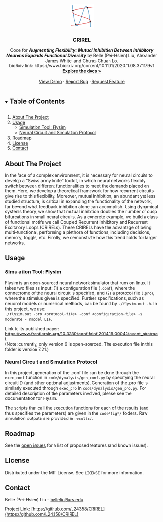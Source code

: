 <!--Source code: https://github.com/othneildrew/Best-README-Template/edit/master/README.md -->

<!-- PROJECT LOGO -->
<br />
<p align="center">
  <a href="https://github.com/L24358/CRIREL">
    <img src="https://github.com/L24358/CRIREL/blob/main/graphs/CRIREL.PNG" alt="Logo" width="80" height="80">
  </a>

  <h3 align="center">CRIREL</h3>

  <p align="center">
    Code for <strong><em>Augmenting Flexibility: Mutual Inhibition Between Inhibitory Neurons Expands Functional Diversity</em></strong> by Belle (Pei-Hsien) Liu, Alexander James White, and Chung-Chuan Lo. <br/> bioRxiv link: https://www.biorxiv.org/content/10.1101/2020.11.08.371179v1
    <br />
    <a href="https://github.com/L24358/CRIREL"><strong>Explore the docs »</strong></a>
    <br />
    <br />
    <a href="https://github.com/L24358/CRIREL">View Demo</a>
    ·
    <a href="https://github.com/L24358/CRIREL/issues">Report Bug</a>
    ·
    <a href="https://github.com/L24358/CRIREL/issues">Request Feature</a>
  </p>
</p>



<!-- TABLE OF CONTENTS -->
<details open="open">
  <summary><h2 style="display: inline-block">Table of Contents</h2></summary>
  <ol>
    <li><a href="#about-the-project">About The Project</a></li>
    <li>
      <a href="#usage">Usage</a>
      <ul>
        <li><a href="#simulation-tool-flysim">Simulation Tool: Flysim</a></li>
        <li><a href="#neural-circuit-and-simulation-protocol">Neural Circuit and Simulation Protocol</a></li>
      </ul>
    </li>
    <li><a href="#roadmap">Roadmap</a></li>
    <li><a href="#license">License</a></li>
    <li><a href="#contact">Contact</a></li>
  </ol>
</details>



<!-- ABOUT THE PROJECT -->
## About The Project

In the face of a complex environment, it is necessary for neural circuits to develop a “Swiss army knife” toolkit, in which neural networks flexibly switch between different functionalities to meet the demands placed on them. Here, we develop a theoretical framework for how recurrent circuits give rise to this flexibility. Moreover, mutual inhibition, an abundant yet less studied structure, is critical in expanding the functionality of the network, far beyond what feedback inhibition alone can accomplish. Using dynamical systems theory, we show that mutual inhibition doubles the number of cusp bifurcations in small neural circuits. As a concrete example, we build a class of functional motifs we call Coupled Recurrent Inhibitory and Recurrent Excitatory Loops (CRIRELs). These CRIRELs have the advantage of being multi-functional, performing a plethora of functions, including decisions, memory, toggle, etc. Finally, we demonstrate how this trend holds for larger networks.

<!-- USAGE EXAMPLES -->
## Usage

### Simulation Tool: Flysim

Flysim is an open-sourced neural network simulator that runs on linux. It takes two files as input: (1) a configuration file (``.conf``), where the connectome of the neural circuit is specified, and (2) a protocol file (``.pro``), where the stimulus given is specified. Further specifications, such as neuonal models or numerical methods, can be found by ``./flysim.out -h``. In this project, we use:\
``./flysim.out -pro <protocol-file> -conf <configuration-file> -s moderate - nmodel LIF``.

Link to its published paper: https://www.frontiersin.org/10.3389/conf.fninf.2014.18.00043/event_abstract \
(Note: currently, only version 6 is open-sourced. The execution file in this folder is version 7.21.)

### Neural Circuit and Simulation Protocol

In this project, generation of the .conf file can be done through the ``exec_conf`` function in ``code/dynalysis/gen_conf.py`` by specifying the neural circuit ID (and other optional adjustments). Generation of the .pro file is similarly executed through ``exec_pro`` in ``code/dynalysis/gen_pro.py``. For detailed description of the parameters involved, please see the documentation for Flysim.

The scripts that call the execution functions for each of the results (and thus specifies the parameters) are given in the ``code/fig*/`` folders. Raw simulation outputs are provided in ``results/``. 

<!-- ROADMAP -->
## Roadmap

See the [open issues](https://github.com/L24358/CRIREL/issues) for a list of proposed features (and known issues).


<!-- LICENSE -->
## License

Distributed under the MIT License. See `LICENSE` for more information.


<!-- CONTACT -->
## Contact

Belle (Pei-Hsien) Liu - belleliu@uw.edu

Project Link: [https://github.com/L24358/CRIREL](https://github.com/L24358/CRIREL)

